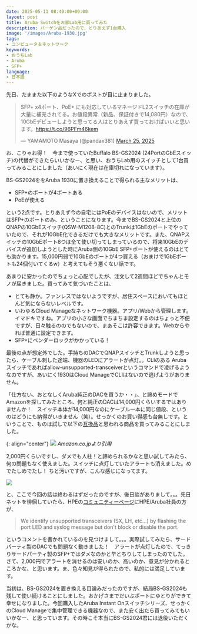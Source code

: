 ```yaml
---
date: 2025-05-11 08:40:00+09:00
layout: post
title: Aruba Switchをお家Lab用に買ってみた
description: バーゲン品だったので、とりあえず1台購入
image: '/images/Aruba-1930.jpg'
tags:
- コンピュータ＆ネットワーク
keywords:
- おうちLab
- Aruba
- SFP+
language:
- 日本語
---
```


先日、たままた以下のようなXでのポストが目に止まりました。

<blockquote class="twitter-tweet"><p lang="ja" dir="ltr">SFP+ x4ポート、PoE+ にも対応しているマネージドL2スイッチの在庫が大量に補充されてる。お値段異常（新品、保証付きで14,080円）なので、10GbEデビューしようと思ってる人はとりあえず買っておけばいいと思います。<a href="https://t.co/96PFm46kem">https://t.co/96PFm46kem</a></p>&mdash; YAMAMOTO Masaya (@pandax381) <a href="https://twitter.com/pandax381/status/1904380250873909459?ref_src=twsrc%5Etfw">March 25, 2025</a></blockquote> <script async src="https://platform.twitter.com/widgets.js" charset="utf-8"></script>


お、こりゃお得！　今まで使っていたBuffalo BS-GS2024 (24PortのGbEスイッチ)の代替ができたらいいかなー、と思い、おうちLab用のスイッチとして1台買ってみることにしました（あいにく現在は在庫切れになっています）。

BS-GS2024ををAruba 1930に置き換えることで得られる主なメリットは、

* SFP+のポートが4ポートある
* PoEが使える

という2点です。とりあえず今の自宅にはPoEのデバイスはないので、メリットはSFP+のポートのみ、ということになります。今までBS-GS2024と上位のQNAPの10GbEスイッチ(QSW-M1208-8C)とのTrunkは1GbEのポートでやっていたので、それが10GbE化できるだけでも大きなメリットです。また、QNAPスイッチの10GbEポート8つは全て使い切ってしまっているので、将来10GbEのデバイスが追加しようとした時にAruba側の10GbE SFP+ポートが使えるのはとても助かります。15,000円弱で10GbEのポートが4つ買える（おまけで1GbEポートも24個付いてくるw）と考えてもそう悪くない話です。

あまりに安かったのでちょっと心配でしたが、注文して2週間ほどでちゃんとモノが届きました。買ってみて気づいたことは、

* とても静か。ファンレスではないようですが、居住スペースにおいてもほとんど気にならないレベルです。
* いわゆるCloud Manageなネットワーク機器。アプリ/Webから管理します。イマドキですね。アプリの小さな画面でちまちま設定するのはちょっと不便ですが、日々触るののでもないので、まあそこは許容できます。Webからやれば普通に設定できます。
* SFP+にベンダーロックがかかっている！　

最後の点が想定外でした。手持ちのDACでQNAPスイッチとTrunkしようと思ったら、ケーブル刺した途端、機器のLEDにアラートが点灯。。CLIのある Arubaスイッチであればallow-unsupported-transceiverというコマンドで凌げるようなのですが、あいにく1930はCloud ManageでCLIはないので逃げようがありません。

「仕方ない、おとなしくAruba純正のDACを買うか・・」、と諦めモードでAmazonを探してみたところ、何と純正のDACは14,000円くらいするではありませんか！　スイッチ本体が14,000円なのにケーブル一本に同じ値段、というのはどうにも納得がいきません（笑）。せっかくのお買い得感も台無しです。ということで、ものは試しで以下の[互換品](https://www.amazon.co.jp/dp/B0DLGKJ5RS/)と思われる商品を買ってみることにしました。

{: align="center"}
![]({{site.baseurl}}/images/Aruba-compatible-DAC.jpg)
*Amazon.co.jpより引用*

2,000円くらいですし、ダメでも人柱！と諦められるかなと思い試してみたら、何の問題もなく使えました。スイッチに点灯していたアラートも消えました。めでたしめでたし！ ちと汚いですが、こんな感じになってます。

![]({{site.baseurl}}/images/Lab-Equipment.jpg)

と、ここで今回の話は終わるはずだったのですが、後日談がありまして。。。先日ネットを徘徊していたら、HPEの[コミュニティーページ](https://community.instant-on.hpe.com/communities/community-home/digestviewer/viewthread?GroupId=7&MessageKey=25ce08ba-1eb3-4f66-baa5-73e32aae59bb&CommunityKey=84902a4b-1c23-44a8-8387-5ef7a53d4a4a)にHPE/Aruba社員の方が、

> We identify unsupported transceivers (SX, LH, etc…) by flashing the port LED and syslog message but don't block or disable the port.

というコメントを書かれているのを見つけまして。。。実際試してみたら、サードパーティ製のDACでも問題なく動きました！　アラートが点灯したので、てっきりサードパーティ製のSFP+ではダメなのかと早とちりしてしまったのでした。さて、2,000円でアラートを消せるのは安いのか、高いのか、意見が分かれるところかな、と思います。ま、色々知見が得られたので、私的には満足しています。

当初は、BS-GS2024を置き換える目論みだったのですが、結局BS-GS2024も残して使い続けることにしました。おかげさまでだいぶポートにゆとりができて幸せになりました。今回購入したAruba Instant Onスイッチシリーズ、せっかくのCloud Manageで集中管理できる機器なので、また安く出たら買ってみてもいいかなー、と思っています。その時こそ本当にBS-GS2024君には退役いただくかな。
